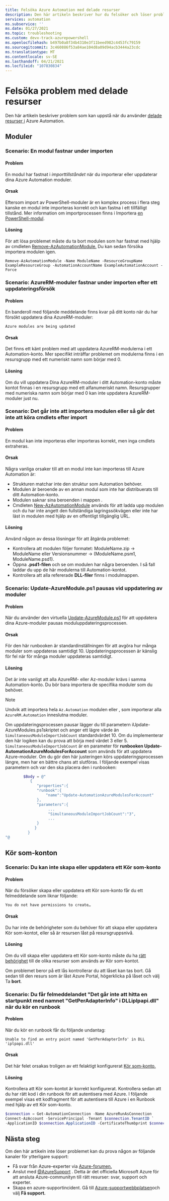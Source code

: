 ```yaml
---
title: Felsöka Azure Automation med delade resurser
description: Den här artikeln beskriver hur du felsöker och löser problem Azure Automation delade resurser.
services: automation
ms.subservice: ''
ms.date: 01/27/2021
ms.topic: troubleshooting
ms.custom: devx-track-azurepowershell
ms.openlocfilehash: b497b0a8f34b4310e3f11beed982c4453fc79159
ms.sourcegitcommit: 3c460886f53a84ae104d8a09d94acb3444a23cdc
ms.translationtype: MT
ms.contentlocale: sv-SE
ms.lasthandoff: 04/21/2021
ms.locfileid: "107830834"
---
```

# <a name="troubleshoot-shared-resource-issues"></a>Felsöka problem med delade resurser

Den här artikeln beskriver problem som kan uppstå när du använder [delade resurser i](../automation-intro.md#shared-resources) Azure Automation.

## <a name="modules"></a>Moduler

### <a name="scenario-a-module-is-stuck-during-import"></a><a name="module-stuck-importing"></a>Scenario: En modul fastnar under importen

#### <a name="issue"></a>Problem

En modul har fastnat i *importtillståndet* när du importerar eller uppdaterar dina Azure Automation moduler.

#### <a name="cause"></a>Orsak

Eftersom import av PowerShell-moduler är en komplex process i flera steg kanske en modul inte importeras korrekt och kan fastna i ett tillfälligt tillstånd. Mer information om importprocessen finns i Importera [en PowerShell-modul](/powershell/scripting/developer/module/importing-a-powershell-module#the-importing-process).

#### <a name="resolution"></a>Lösning

För att lösa problemet måste du ta bort modulen som har fastnat med hjälp av cmdleten [Remove-AzAutomationModule.](/powershell/module/Az.Automation/Remove-AzAutomationModule) Du kan sedan försöka importera modulen igen.

```azurepowershell-interactive
Remove-AzAutomationModule -Name ModuleName -ResourceGroupName ExampleResourceGroup -AutomationAccountName ExampleAutomationAccount -Force
```

### <a name="scenario-azurerm-modules-are-stuck-during-import-after-an-update-attempt"></a><a name="update-azure-modules-importing"></a>Scenario: AzureRM-moduler fastnar under importen efter ett uppdateringsförsök

#### <a name="issue"></a>Problem

En banderoll med följande meddelande finns kvar på ditt konto när du har försökt uppdatera dina AzureRM-moduler:

```error
Azure modules are being updated
```

#### <a name="cause"></a>Orsak

Det finns ett känt problem med att uppdatera AzureRM-modulerna i ett Automation-konto. Mer specifikt inträffar problemet om modulerna finns i en resursgrupp med ett numeriskt namn som börjar med 0.

#### <a name="resolution"></a>Lösning

Om du vill uppdatera Dina AzureRM-moduler i ditt Automation-konto måste kontot finnas i en resursgrupp med ett alfanumeriskt namn. Resursgrupper med numeriska namn som börjar med 0 kan inte uppdatera AzureRM-moduler just nu.

### <a name="scenario-module-fails-to-import-or-cmdlets-cant-be-executed-after-importing"></a><a name="module-fails-to-import"></a>Scenario: Det går inte att importera modulen eller så går det inte att köra cmdlets efter import

#### <a name="issue"></a>Problem

En modul kan inte importeras eller importeras korrekt, men inga cmdlets extraheras.

#### <a name="cause"></a>Orsak

Några vanliga orsaker till att en modul inte kan importeras till Azure Automation är:

* Strukturen matchar inte den struktur som Automation behöver.
* Modulen är beroende av en annan modul som inte har distribuerats till ditt Automation-konto.
* Modulen saknar sina beroenden i mappen .
* Cmdleten [New-AzAutomationModule](/powershell/module/Az.Automation/New-AzAutomationModule) används för att ladda upp modulen och du har inte angett den fullständiga lagringssökvägen eller inte har läst in modulen med hjälp av en offentligt tillgänglig URL.

#### <a name="resolution"></a>Lösning

Använd någon av dessa lösningar för att åtgärda problemet:

* Kontrollera att modulen följer formatet: ModuleName.zip -> ModuleName eller Versionsnummer -> (ModuleName.psm1, ModuleName.psd1).
* Öppna **.psd1-filen** och se om modulen har några beroenden. I så fall laddar du upp de här modulerna till Automation-kontot.
* Kontrollera att alla refererade **DLL-filer** finns i modulmappen.

### <a name="scenario-update-azuremoduleps1-suspends-when-updating-modules"></a><a name="all-modules-suspended"></a>Scenario: Update-AzureModule.ps1 pausas vid uppdatering av moduler

#### <a name="issue"></a>Problem

När du använder den virtuella [Update-AzureModule.ps1](https://github.com/azureautomation/runbooks/blob/master/Utility/ARM/Update-AzureModule.ps1) för att uppdatera dina Azure-moduler pausas moduluppdateringsprocessen.

#### <a name="cause"></a>Orsak

För den här runbooken är standardinställningen för att avgöra hur många moduler som uppdateras samtidigt 10. Uppdateringsprocessen är känslig för fel när för många moduler uppdateras samtidigt.

#### <a name="resolution"></a>Lösning

Det är inte vanligt att alla AzureRM- eller Az-moduler krävs i samma Automation-konto. Du bör bara importera de specifika moduler som du behöver.

> [!NOTE]
> Undvik att importera hela `Az.Automation` modulen eller , som importerar alla `AzureRM.Automation` inneslutna moduler.

Om uppdateringsprocessen pausar lägger du till parametern iUpdate-AzureModules.ps1skriptet och anger ett lägre värde än `SimultaneousModuleImportJobCount` standardvärdet 10.  Om du implementerar den här logiken kan du prova att börja med värdet 3 eller 5. `SimultaneousModuleImportJobCount` är en parameter för **runbooken Update-AutomationAzureModulesForAccount** som används för att uppdatera Azure-moduler. Om du gör den här justeringen körs uppdateringsprocessen längre, men har en bättre chans att slutföras. I följande exempel visas parametern och var den ska placera den i runbooken:

 ```powershell
         $Body = @"
            {
               "properties":{
               "runbook":{
                   "name":"Update-AutomationAzureModulesForAccount"
               },
               "parameters":{
                    ...
                    "SimultaneousModuleImportJobCount":"3",
                    ... 
               }
              }
           }
"@
```

## <a name="run-as-accounts"></a>Kör som-konton

### <a name="scenario-youre-unable-to-create-or-update-a-run-as-account"></a><a name="unable-create-update"></a>Scenario: Du kan inte skapa eller uppdatera ett Kör som-konto

#### <a name="issue"></a>Problem

När du försöker skapa eller uppdatera ett Kör som-konto får du ett felmeddelande som liknar följande:

```error
You do not have permissions to create…
```

#### <a name="cause"></a>Orsak

Du har inte de behörigheter som du behöver för att skapa eller uppdatera Kör som-kontot, eller så är resursen låst på resursgruppsnivå.

#### <a name="resolution"></a>Lösning

Om du vill skapa eller uppdatera ett Kör som-konto måste du ha [rätt behörighet](../automation-security-overview.md#permissions) till de olika resurser som används av Kör som-kontot.

Om problemet beror på ett lås kontrollerar du att låset kan tas bort. Gå sedan till den resurs som är låst Azure Portal, högerklicka på låset och välj Ta **bort**.

### <a name="scenario-you-receive-the-error-unable-to-find-an-entry-point-named-getperadapterinfo-in-dll-iplpapidll-when-executing-a-runbook"></a><a name="iphelper"></a>Scenario: Du får felmeddelandet "Det går inte att hitta en startpunkt med namnet "GetPerAdapterInfo" i DLLiplpapi.dll" när du kör en runbook

#### <a name="issue"></a>Problem

När du kör en runbook får du följande undantag:

```error
Unable to find an entry point named 'GetPerAdapterInfo' in DLL 'iplpapi.dll'
```

#### <a name="cause"></a>Orsak

Det här felet orsakas troligen av ett felaktigt konfigurerat [Kör som-konto.](../automation-security-overview.md)

#### <a name="resolution"></a>Lösning

Kontrollera att Kör som-kontot är korrekt konfigurerat. Kontrollera sedan att du har rätt kod i din runbook för att autentisera med Azure. I följande exempel visas ett kodfragment för att autentisera till Azure i en Runbook med hjälp av ett Kör som-konto.

```powershell
$connection = Get-AutomationConnection -Name AzureRunAsConnection
Connect-AzAccount -ServicePrincipal -Tenant $connection.TenantID `
-ApplicationID $connection.ApplicationID -CertificateThumbprint $connection.CertificateThumbprint
```

## <a name="next-steps"></a>Nästa steg

Om den här artikeln inte löser problemet kan du prova någon av följande kanaler för ytterligare support:

* Få svar från Azure-experter via [Azure-forumen.](https://azure.microsoft.com/support/forums/)
* Anslut med [@AzureSupport](https://twitter.com/azuresupport) . Detta är det officiella Microsoft Azure för att ansluta Azure-communityn till rätt resurser: svar, support och experter.
* Skapa en azure-supportincident. Gå till [Azure-supportwebbplatsen](https://azure.microsoft.com/support/options/)och välj **Få support.**
